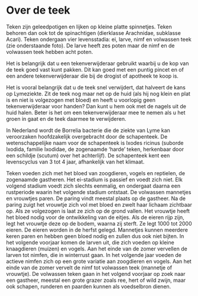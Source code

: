 # Over de teek

Teken zijn geleedpotigen en lijken op kleine platte spinnetjes. Teken behoren dan ook tot de spinachtigen (dierklasse Arachnidae, subklasse Acari). Teken ondergaan vier levensstadia: ei, larve, nimf en volwassen teek (zie onderstaande foto). De larve heeft zes poten maar de nimf en de volwassen teek hebben acht poten.

Het is belangrijk dat u een tekenverwijderaar gebruikt waarbij u de kop van de teek goed vast kunt pakken. Dit kan goed met een puntig pincet en of een andere tekenverwijderaar die bij de drogist of apotheek te koop is.

 

Het is vooral belangrijk dat u de teek snel verwijdert, dat halveert de kans op Lymeziekte. Zit de teek nog maar net op de huid (als hij nog klein en plat is en niet is volgezogen met bloed) en heeft u voorlopig geen tekenverwijderaar voor handen? Dan kunt u hem ook met de nagels uit de huid halen. Beter is het om een tekenverwijderaar mee te nemen als u het groen in gaat en de teek daarmee te verwijderen.

In Nederland wordt de Borrelia bacterie die de ziekte van Lyme kan veroorzaken hoofdzakelijk overgebracht door de schapenteek. De wetenschappelijke naam voor de schapenteek is Ixodes ricinus (suborde Ixodida, familie Ixodidae, de zogenaamde ‘harde’ teken, herkenbaar door een schildje (scutum) over het achterlijf). De schapenteek kent een levenscyclus van 3 tot 4 jaar, afhankelijk van het klimaat.

Teken voeden zich met het bloed van zoogdieren, vogels en reptielen, de zogenaamde gastheren. Het ei-stadium is passief en voedt zich niet. Elk volgend stadium voedt zich slechts eenmalig, en ondergaat daarna een rustperiode waarin het volgende stadium ontstaat. De volwassen mannetjes en vrouwtjes paren. De paring vindt meestal plaats op de gastheer. Na de paring zuigt het vrouwtje zich vol met bloed en zwelt haar lichaam zichtbaar op. Als ze volgezogen is laat ze zich op de grond vallen. Het vrouwtje heeft het bloed nodig voor de ontwikkeling van de eitjes. Als de eieren rijp zijn, legt het vrouwtje deze op de bodem, waarna zij sterft. Ze legt 1000 tot 2000 eieren. De eieren worden in de herfst gelegd. Mannetjes kunnen meerdere keren paren en hebben geen bloed nodig en zullen dus ook niet bijten. In het volgende voorjaar komen de larven uit, die zich voeden op kleine knaagdieren (muizen) en vogels. Aan het einde van de zomer vervellen de larven tot nimfen, die in winterrust gaan. In het volgende jaar voeden de actieve nimfen zich op een grote variatie aan zoogdieren en vogels. Aan het einde van de zomer vervelt de nimf tot volwassen teek (mannetje of vrouwtje). De volwassen teken gaan in het volgend voorjaar op zoek naar een gastheer, meestal een grote grazer zoals ree, hert of wild zwijn, maar ook schapen, runderen en paarden kunnen als voedselbron dienen.
